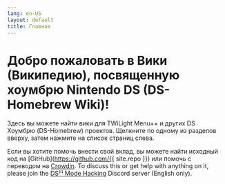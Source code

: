 ```yaml
---
lang: en-US
layout: default
title: Главная
---
```


# Добро пожаловать в Вики (Википедию), посвященную хоумбрю Nintendo DS (DS-Homebrew Wiki)!

Здесь вы можете найти вики для TWiLight Menu++ и других DS Хоумбрю (DS-Homebrew) проектов. Щелкните по одному из разделов вверху, затем нажмите на список страниц слева.

Если вы хотите помочь внести свой вклад, вы можете найти исходный код на [GitHub](https://github.com/{{ site.repo }}) или помочь с переводом на [Crowdin](https://crowdin.com/project/ds-homebrew-wiki). To discuss this or get help with anything on it, please join the [DS⁽ⁱ⁾ Mode Hacking](https://ds-homebrew.com/discord) Discord server (English only).
